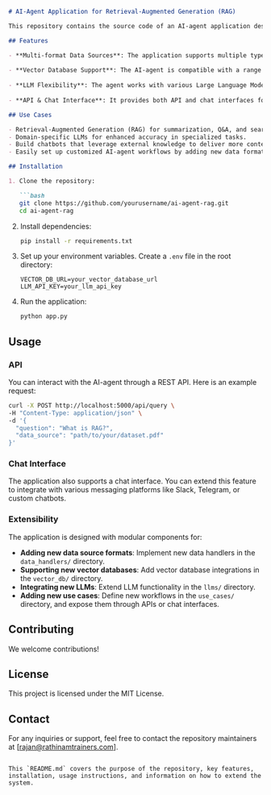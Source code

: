 ```md
# AI-Agent Application for Retrieval-Augmented Generation (RAG)

This repository contains the source code of an AI-agent application designed to support Retrieval-Augmented Generation (RAG) with extensive flexibility and extensibility. The system is capable of interacting with various data source formats, vector databases, and Large Language Models (LLMs). Additionally, it offers API and chat-based interfaces, and is customizable for new use cases.

## Features

- **Multi-format Data Sources**: The application supports multiple types of data source formats such as PDFs, text files, HTML, and more. It is designed to be easily extendable to new formats with minimal configuration.
  
- **Vector Database Support**: The AI-agent is compatible with a range of vector databases (e.g., Pinecone, Weaviate, Milvus). It allows you to plug in new vector databases to meet your specific needs.
  
- **LLM Flexibility**: The agent works with various Large Language Models (LLMs), including open-source and proprietary models. You can extend the application to incorporate new LLMs as they become available.
  
- **API & Chat Interface**: It provides both API and chat interfaces for interaction with the AI-agent. The framework can be extended to support additional use cases and interfaces.

## Use Cases

- Retrieval-Augmented Generation (RAG) for summarization, Q&A, and search across structured or unstructured data.
- Domain-specific LLMs for enhanced accuracy in specialized tasks.
- Build chatbots that leverage external knowledge to deliver more contextually relevant responses.
- Easily set up customized AI-agent workflows by adding new data formats, vector databases, LLMs, and interface endpoints.

## Installation

1. Clone the repository:

   ```bash
   git clone https://github.com/yourusername/ai-agent-rag.git
   cd ai-agent-rag
   ```

2. Install dependencies:

   ```bash
   pip install -r requirements.txt
   ```

3. Set up your environment variables. Create a `.env` file in the root directory:

   ```
   VECTOR_DB_URL=your_vector_database_url
   LLM_API_KEY=your_llm_api_key
   ```

4. Run the application:

   ```bash
   python app.py
   ```

## Usage

### API

You can interact with the AI-agent through a REST API. Here is an example request:

```bash
curl -X POST http://localhost:5000/api/query \
-H "Content-Type: application/json" \
-d '{
  "question": "What is RAG?",
  "data_source": "path/to/your/dataset.pdf"
}'
```

### Chat Interface

The application also supports a chat interface. You can extend this feature to integrate with various messaging platforms like Slack, Telegram, or custom chatbots.

### Extensibility

The application is designed with modular components for:

- **Adding new data source formats**: Implement new data handlers in the `data_handlers/` directory.
- **Supporting new vector databases**: Add vector database integrations in the `vector_db/` directory.
- **Integrating new LLMs**: Extend LLM functionality in the `llms/` directory.
- **Adding new use cases**: Define new workflows in the `use_cases/` directory, and expose them through APIs or chat interfaces.

## Contributing

We welcome contributions! 

## License

This project is licensed under the MIT License.

## Contact

For any inquiries or support, feel free to contact the repository maintainers at [rajan@rathinamtrainers.com].
```

This `README.md` covers the purpose of the repository, key features, installation, usage instructions, and information on how to extend the system.
